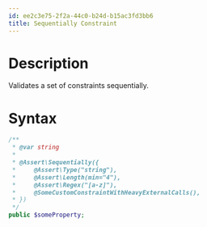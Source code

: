 ```yaml
---
id: ee2c3e75-2f2a-44c0-b24d-b15ac3fd3bb6
title: Sequentially Constraint
---
```


# Description

Validates a set of constraints sequentially.

# Syntax

``` php
/**
 * @var string
 *
 * @Assert\Sequentially({
 *     @Assert\Type("string"),
 *     @Assert\Length(min="4"),
 *     @Assert\Regex("[a-z]"),
 *     @SomeCustomConstraintWithHeavyExternalCalls(),
 * })
 */
public $someProperty;
```
